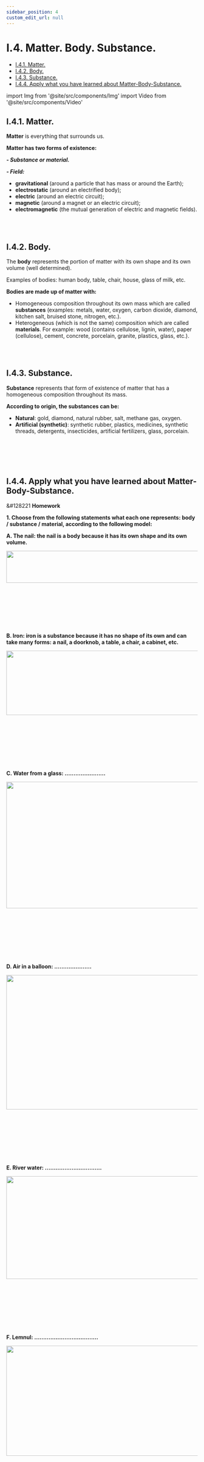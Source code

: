 ```yaml
---
sidebar_position: 4
custom_edit_url: null
---
```


# I.4. Matter. Body. Substance.

<ul class="table-of-contents table-of-contents__left-border"><li><a href="#i41-matter" class="table-of-contents__link toc-highlight table-of-contents__link--active">I.4.1. Matter.</a></li><li><a href="#i42-body" class="table-of-contents__link toc-highlight">I.4.2. Body.</a></li><li><a href="#i43-substance" class="table-of-contents__link toc-highlight">I.4.3. Substance.</a></li><li><a href="#i44-apply-what-you-have-learned-about-matter-body-substance" class="table-of-contents__link toc-highlight">I.4.4. Apply what you have learned about Matter-Body-Substance.</a></li></ul>



import Img from '@site/src/components/Img'
import Video from '@site/src/components/Video'

 

## I.4.1. Matter.


<div class="alert alert--primary" role="alert">

**Matter** is everything that surrounds us.

**Matter has two forms of existence:**

***- Substance or material.***

***- Field:***    
  - **gravitational** (around a particle that has mass or around the Earth);
  - **electrostatic** (around an electrified body);
  - **electric** (around an electric circuit);
  - **magnetic** (around a magnet or an electric circuit);
  - **electromagnetic** (the mutual generation of electric and magnetic fields).

</div>




<br></br>



## I.4.2. Body.



<div class="alert alert--primary" role="alert">


The **body** represents the portion of matter with its own shape and its own volume (well determined).


Examples of bodies: human body, table, chair, house, glass of milk, etc.

**Bodies are made up of matter with:**    
- Homogeneous composition throughout its own mass which are called **substances** (examples: metals, water, oxygen, carbon dioxide, diamond, kitchen salt, bruised stone, nitrogen, etc.).    
- Heterogeneous (which is not the same) composition which are called **materials**. For example: wood (contains cellulose, lignin, water), paper (cellulose), cement, concrete, porcelain, granite, plastics, glass, etc.).




</div>




<br></br>


## I.4.3. Substance.




<div class="alert alert--primary" role="alert">


**Substance** represents that form of existence of matter that has a homogeneous composition throughout its mass.


**According to origin, the substances can be:**    
- **Natural**: gold, diamond, natural rubber, salt, methane gas, oxygen.     
- **Artificial (synthetic)**: synthetic rubber, plastics, medicines, synthetic threads, detergents, insecticides, artificial fertilizers, glass, porcelain.



</div>


<br></br>
<br></br>






## I.4.4. Apply what you have learned about Matter-Body-Substance.








<div class="alert alert--warning" role="alert">

&#128221 **Homework**


**1. Choose from the following statements what each one represents: body / substance / material, according to the following model:**





**A. The nail: the nail is a body because it has its own shape and its own volume.**

<Img className="img-responsive4" src="chimie/clasa7/capitolul1/I-4-4-apply-what-you-have-learned-in-connection-with-matter-body-substance-picture1-the-nail.png" width="1000" height="84" lazy={false} />

<br></br>
<br></br>
<br></br>



**B. Iron: iron is a substance because it has no shape of its own and can take many forms: a nail, a doorknob, a table, a chair, a cabinet, etc.**

<Img className="img-responsive4" src="chimie/clasa7/capitolul1/I-4-4-apply-what-you-have-learned-in-connection-with-matter-body-substance-picture2-the-iron.png" width="1000" height="169" lazy={false} />


<br></br>
<br></br>

<br></br>



**C. Water from a glass: .......................**

<Img className="img-responsive4" src="chimie/clasa7/capitolul1/I-4-4-apply-what-you-have-learned-in-connection-with-matter-body-substance-picture3-water-from-the-glass.png" width="1000" height="332" />


<br></br>
<br></br>


<br></br>

**D. Air in a balloon: .....................**

<Img className="img-responsive4" src="chimie/clasa7/capitolul1/I-4-4-apply-what-you-have-learned-in-connection-with-matter-body-substance-picture4-the-air-in-the-balloon.png" width="1000" height="353" />


<br></br>
<br></br>

<br></br>


**E. River water: ................................**

<Img className="img-responsive4" src="chimie/clasa7/capitolul1/I-4-4-apply-what-you-have-learned-in-connection-with-matter-body-substance-picture5-the-water-of-a-river.png" width="1000" height="270" />


<br></br>
<br></br>

<br></br>


**F. Lemnul: ....................................**

<Img className="img-responsive4" src="chimie/clasa7/capitolul1/I-4-4-apply-what-you-have-learned-in-connection-with-matter-body-substance-picture6-the-wood.png" width="1000" height="289" />


<br></br>
<br></br>

<br></br>


**G. Glasses: ...................................**

<Img className="img-responsive4" src="chimie/clasa7/capitolul1/I-4-4-apply-what-you-have-learned-in-connection-with-matter-body-substance-picture7-glasses.png" width="1000" height="236" />


<br></br>
<br></br>

<br></br>


**H. Ice cubes: ............................**

<Img className="img-responsive4" src="chimie/clasa7/capitolul1/I-4-4-apply-what-you-have-learned-in-connection-with-matter-body-substance-picture8-ice-cubes.png" width="1000" height="247" />


<br></br>
<br></br>

<br></br>


**I. Table salt: ..........................**

<Img className="img-responsive4" src="chimie/clasa7/capitolul1/I-4-4-apply-what-you-have-learned-in-connection-with-matter-body-substance-picture9-table-salt.png" width="1000" height="251" />


<br></br>
<br></br>

<br></br>


**J. Salt from the salt pan: ...........................**

<Img className="img-responsive4" src="chimie/clasa7/capitolul1/I-4-4-apply-what-you-have-learned-in-connection-with-matter-body-substance-picture10-salt-shaker.png" width="1000" height="344" />





</div>




